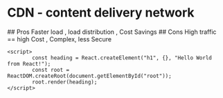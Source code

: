 <h1>CDN - content delivery network </h1>
## Pros 
Faster load , load distribution , Cost Savings
## Cons
High traffic == high Cost , Complex, less Secure

```
<script>
        const heading = React.createElement("h1", {}, "Hello World from React!");
        const root = ReactDOM.createRoot(document.getElementById("root"));
        root.render(heading);
</script>
```

